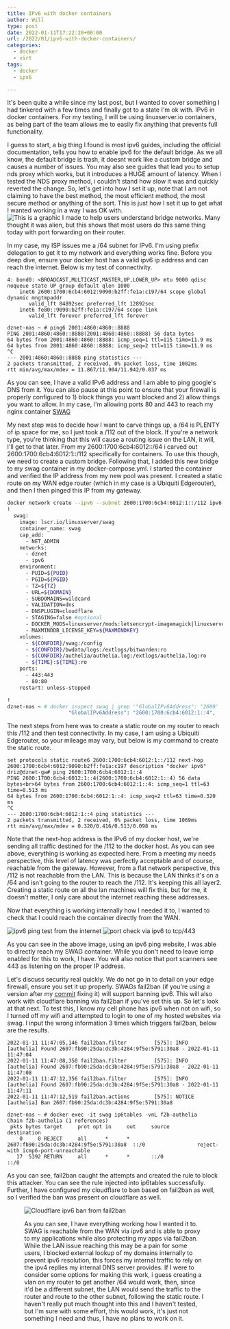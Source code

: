 ```yaml
---
title: IPv6 with docker containers
author: Will
type: post
date: 2022-01-11T17:22:20+00:00
url: /2022/01/ipv6-with-docker-containers/
categories:
  - docker
  - virt
tags:
  - docker
  - ipv6

---
```

It's been quite a while since my last post, but I wanted to cover something I had tinkered with a few times and finally got to a state I'm ok with. IPv6 in docker containers. For my testing, I will be using linuxserver.io containers, as being part of the team allows me to easily fix anything that prevents full functionality.

I guess to start, a big thing I found is most ipv6 guides, including the official documentation, tells you how to enable ipv6 for the default bridge. As we all know, the default bridge is trash, it doesnt work like a custom bridge and causes a number of issues. You may also see guides that lead you to setup nds proxy which works, but it introduces a HUGE amount of latency. When I tested the NDS proxy method, i couldn't stand how slow it was and quickly reverted the change. So, let's get into how I set it up, note that I am not claiming to have the best method, the most efficient method, the most secure method or anything of the sort. This is just how I set it up to get what I wanted working in a way I was OK with. 
![This is a graphic I made to help users understand bridge networks. Many thought it was alien, but this shows that most users do this same thing today with port forwarding on their router.](https://blog.longoconsulting.us/wp-content/uploads/2022/01/dockernet-blog-1024x492.png)<!--more-->

In my case, my ISP issues me a /64 subnet for IPv6. I'm using prefix delegation to get it to my network and everything works fine. Before you deep dive, ensure your docker host has a valid ipv6 ip address and can reach the internet. Below is my test of connectivity.


```Bashdznet-nas ~ # ip -6 add show dev bond0
4: bond0: <BROADCAST,MULTICAST,MASTER,UP,LOWER_UP> mtu 9000 qdisc noqueue state UP group default qlen 1000
    inet6 2600:1700:6cb4:6012:9090:b2ff:fe1a:c197/64 scope global dynamic mngtmpaddr
       valid_lft 84892sec preferred_lft 12892sec
    inet6 fe80::9090:b2ff:fe1a:c197/64 scope link
       valid_lft forever preferred_lft forever

dznet-nas ~ # ping6 2001:4860:4860::8888
PING 2001:4860:4860::8888(2001:4860:4860::8888) 56 data bytes
64 bytes from 2001:4860:4860::8888: icmp_seq=1 ttl=115 time=11.9 ms
64 bytes from 2001:4860:4860::8888: icmp_seq=2 ttl=115 time=11.9 ms
^C
--- 2001:4860:4860::8888 ping statistics ---
2 packets transmitted, 2 received, 0% packet loss, time 1002ms
rtt min/avg/max/mdev = 11.867/11.904/11.942/0.037 ms
```

As you can see, I have a valid IPv6 address and I am able to ping google's DNS from it. You can also pause at this point to ensure that your firewall is properly configured to 1) block things you want blocked and 2) allow things you want to allow. In my case, I'm allowing ports 80 and 443 to reach my nginx container [SWAG](https://github.com/linuxserver/docker-swag)

My next step was to decide how I want to carve things up, a /64 is PLENTY of ip space for me, so I just took a /112 out of the block. If you're a network type, you're thinking that this will cause a routing issue on the LAN, it will, I'll get to that later. From my 2600:1700:6cb4:6012::/64 i carved out 2600:1700:6cb4:6012:1::/112 specifically for containers. To use this though, we need to create a custom bridge. Following that, I added this new bridge to my swag container in my docker-compose.yml. I started the container and verified the IP address from my new pool was present. I created a static route on my WAN edge router (which in my case is a Ubiquiti Edgerouter), and then I then pinged this IP from my gateway.


```Bash
docker network create --ipv6 --subnet 2600:1700:6cb4:6012:1::/112 ipv6
!
  swag:
    image: lscr.io/linuxserver/swag
    container_name: swag
    cap_add:
      - NET_ADMIN
    networks:
      - dznet
      - ipv6
    environment:
      - PUID=${PUID}
      - PGID=${PGID}
      - TZ=${TZ}
      - URL=${DOMAIN}
      - SUBDOMAINS=wildcard
      - VALIDATION=dns
      - DNSPLUGIN=cloudflare
      - STAGING=false #optional
      - DOCKER_MODS=linuxserver/mods:letsencrypt-imagemagick|linuxserver/mods:swag-cloudflare-real-ip
      - MAXMINDDB_LICENSE_KEY=${MAXMINDKEY}
    volumes:
      - ${CONFDIR}/swag:/config
      - ${CONFDIR}/bwdata/logs:/extlogs/bitwarden:ro
      - ${CONFDIR}/authelia/authelia.log:/extlogs/authelia.log:ro
      - ${TIME}:${TIME}:ro
    ports:
      - 443:443
      - 80:80
    restart: unless-stopped

!
dznet-nas ~ # docker inspect swag | grep '"GlobalIPv6Address": "2600'
                    "GlobalIPv6Address": "2600:1700:6cb4:6012:1::4",

```

The next steps from here was to create a static route on my router to reach this /112 and then test connectivity. In my case, I am using a Ubiquiti Edgerouter, so your mileage may vary, but below is my command to create the static route.

```
set protocols static route6 2600:1700:6cb4:6012:1::/112 next-hop 2600:1700:6cb4:6012:9090:b2ff:fe1a:c197 description "docker ipv6"
driz@dznet-gw# ping 2600:1700:6cb4:6012:1::4
PING 2600:1700:6cb4:6012:1::4(2600:1700:6cb4:6012:1::4) 56 data bytes<br>64 bytes from 2600:1700:6cb4:6012:1::4: icmp_seq=1 ttl=63 time=0.513 ms
64 bytes from 2600:1700:6cb4:6012:1::4: icmp_seq=2 ttl=63 time=0.320 ms
^C
--- 2600:1700:6cb4:6012:1::4 ping statistics ---
2 packets transmitted, 2 received, 0% packet loss, time 1069ms
rtt min/avg/max/mdev = 0.320/0.416/0.513/0.098 ms
```

Note that the next-hop address is the IPv6 of my docker host, we're sending all traffic destined for the /112 to the docker host. As you can see above, everything is working as expected here. From a meeting my needs perspective, this level of latency was perfectly acceptable and of course, reachable from the gateway. However, from a flat network perspective, this /112 is not reachable from the LAN. This is because the LAN thinks it's on a /64 and isn't going to the router to reach the /112. It's keeping this all layer2. Creating a static route on all the lan machines will fix this, but for me, it doesn't matter, I only care about the internet reaching these addresses.

Now that everything is working internally how I needed it to, I wanted to check that I could reach the container directly from the WAN. 

![ipv6 ping test from the internet](https://blog.longoconsulting.us/wp-content/uploads/2022/01/ipv6-WAN-ping-blog.png)
![port check via ipv6 to tcp/443](https://blog.longoconsulting.us/wp-content/uploads/2022/01/blog.png)

As you can see in the above image, using an ipv6 ping website, I was able to directly reach my SWAG container. While you don't need to leave icmp enabled for this to work, I have. You will also notice that port scanners see 443 as listening on the proper IP address.

Let's discuss security real quickly. We do not go in to detail on your edge firewall, ensure you set it up properly. SWAGs fail2ban (if you're using a version after my <a href="https://github.com/linuxserver/docker-swag/commit/84cdf58b66543d3f779aac4363791b46adcc10e5" target="_blank" rel="noreferrer noopener">commit</a> fixing it) will support banning ipv6. This will also work with cloudflare banning via fail2ban if you've set this up. So let's look at that next. To test this, I know my cell phone has ipv6 when not on wifi, so I turned off my wifi and attempted to login to one of my hosted websites via swag. I input the wrong information 3 times which triggers fail2ban, below are the results.


```Shell
2022-01-11 11:47:05,146 fail2ban.filter         [575]: INFO    [authelia] Found 2607:fb90:25da:dc3b:4284:9f5e:5791:30a8 - 2022-01-11 11:47:04
2022-01-11 11:47:08,350 fail2ban.filter         [575]: INFO    [authelia] Found 2607:fb90:25da:dc3b:4284:9f5e:5791:30a8 - 2022-01-11 11:47:08
2022-01-11 11:47:12,356 fail2ban.filter         [575]: INFO    [authelia] Found 2607:fb90:25da:dc3b:4284:9f5e:5791:30a8 - 2022-01-11 11:47:11
2022-01-11 11:47:12,519 fail2ban.actions        [575]: NOTICE  [authelia] Ban 2607:fb90:25da:dc3b:4284:9f5e:5791:30a8

dznet-nas ~ # docker exec -it swag ip6tables -vnL f2b-authelia
Chain f2b-authelia (1 references)
 pkts bytes target     prot opt in     out     source               destination
    0     0 REJECT     all      *      *       2607:fb90:25da:dc3b:4284:9f5e:5791:30a8  ::/0                 reject-with icmp6-port-unreachable
   17  5392 RETURN     all      *      *       ::/0                 ::/0
```

As you can see, fail2ban caught the attempts and created the rule to block this attacker. You can see the rule injected into ip6tables successfully. Further, I have configured my cloudflare to ban based on fail2ban as well, so I verified the ban was present on cloudflare as well.<figure class="wp-block-image size-large">

![Cloudflare ipv6 ban from fail2ban](https://blog.longoconsulting.us/wp-content/uploads/2022/01/ipv6-fail2ban-cloudflare-blog-1024x465.png) 

As you can see, I have everything working how I wanted it to. SWAG is reachable from the WAN via ipv6 and is able to proxy to my applications while also protecting my apps via fail2ban. While the LAN issue reaching this may be a pain for some users, I blocked external lookup of my domains internally to prevent ipv6 resolution, this forces my internal traffic to rely on the ipv4 replies my internal DNS server provides. If I were to consider some options for making this work, i guess creating a vlan on my router to get another /64 would work, then, since it'd be a different subnet, the LAN would send the traffic to the router and route to the other subnet, following the static route. I haven't really put much thought into this and I haven't tested, but I'm sure with some effort, this would work, it's just not something I need and thus, I have no plans to work on it.